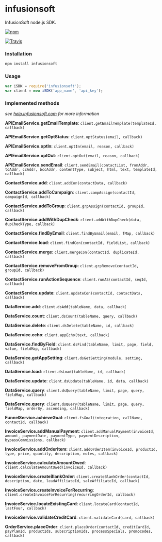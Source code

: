 infusionsoft
============

InfusionSoft node.js SDK.

[![npm](https://nodei.co/npm/infusionsoft.png?downloads=true)](https://npmjs.org/package/infusionsoft)

[![Travis](https://travis-ci.org/patricklodder/infusionsoft.png)](https://travis-ci.org/patricklodder/infusionsoft)

### Installation ###
```bash
npm install infusionsoft 
```

### Usage ###
```javascript
var iSDK = require('infusionsoft');
var client = new iSDK('app_name', 'api_key');
```

### Implemented methods ###
*see [help.infusionsoft.com](http://help.infusionsoft.com/api-docs) for more information*



**APIEmailService.getEmailTemplate**: ```client.getEmailTemplate(templateId, callback)```

**APIEmailService.getOptStatus**: ```client.optStatus(email, callback)```

**APIEmailService.optIn**: ```client.optIn(email, reason, callback)```

**APIEmailService.optOut**: ```client.optOut(email, reason, callback)```

**APIEmailService.sendEmail**: ```client.sendEmail(contactList, fromAddr, toAddr, ccAddr, bccAddr, contentType, subject, html, text, templateId, callback)```



**ContactService.add**: ```client.addCon(contactData, callback)```

**ContactService.addToCampaign**: ```client.campAssign(contactId, campaignId, callback)```

**ContactService.addToGroup**: ```client.grpAssign(contactId, groupId, callback)```

**ContactService.addWithDupCheck**: ```client.addWithDupCheck(data, dupCheckType, callback)```

**ContactService.findByEmail**: ```client.findByEmail(email, fMap, callback)```

**ContactService.load**: ```client.findCon(contactId, fieldList, callback)```

**ContactService.merge**: ```client.mergeCon(contactId, duplicateId, callback)```

**ContactService.removeFromGroup**: ```client.grpRemove(contactId, groupId, callback)```

**ContactService.runActionSequence**: ```client.runAS(contactId, seqId, callback)```

**ContactService.update**: ```client.updateCon(contactId, contactData, callback)```



**DataService.add**: ```client.dsAdd(tableName, data, callback)```

**DataService.count**: ```client.dsCount(tableName, query, callback)```

**DataService.delete**: ```client.dsDelete(tableName, id, callback)```

**DataService.echo**: ```client.appEcho(text, callback)```

**DataService.findByField**: ```client.dsFind(tableName, limit, page, field, value, fieldMap, callback)```

**DataService.getAppSetting**: ```client.dsGetSetting(module, setting, callback)```

**DataService.load**: ```client.dsLoad(tableName, id, callback)```

**DataService.update**: ```client.dsUpdate(tableName, id, data, callback)```

**DataService.query**: ```client.dsQuery(tableName, limit, page, query, fieldMap, callback)```

**DataService.query**: ```client.dsQuery(tableName, limit, page, query, fieldMap, orderBy, ascending, callback)```



**FunnelService.achieveGoal**: ```client.fsGoal(integration, callName, contactId, callback)```



**InvoiceService.addManualPayment**: ```client.addManualPayment(invoiceId, amount, paymentDate, paymentType, paymentDescription, bypassCommissions, callback)```

**InvoiceService.addOrderItem**: ```client.addOrderItem(invoiceId, productId, type, price, quantity, description, notes, callback)```

**InvoiceService.calculateAmountOwed**: ```client.calculateAmountOwed(invoiceId, callback)```

**InvoiceService.createBlankOrder**: ```client.createBlankOrder(contactId, description, date, leadAffiliateId, saleAffiliateId, callback)```

**InvoiceService.createInvoiceForRecurring**: ```client.createInvoiceForRecurring(recurringOrderId, callback)```

**InvoiceService.locateExistingCard**: ```client.locateCard(contactId, lastFour, callback)```

**InvoiceService.validateCreditCard**: ```client.validateCard(card, callback)```



**OrderService.placeOrder**: ```client.placeOrder(contactId, creditCardId, payPlanId, productIds, subscriptionIds, processSpecials, promocodes, callback)```

